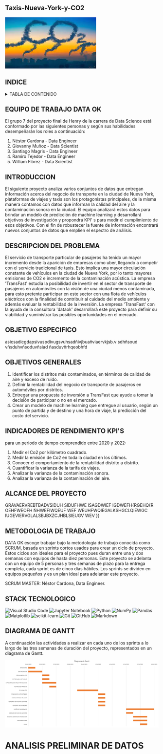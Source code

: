 ## Taxis-Nueva-York-y-CO2

![Alt text](CO2.jpg)

## INDICE 
<!-- TABLA DE CONTENIDO -->
<details>
  <summary>TABLA DE CONTENIDO</summary>
  <ol>  
    <li><a href="#EQUIPO-DE-TRABAJO-DATA-OK">EQUIPO DE TRABAJO DATA OK</a></li>
    <li><a href="#INTRODUCCION">INTRODUCCION</a></li>
    <li><a href="#DESCRIPCION-DEL-PROBLEMA">DESCRIPCION DEL PROBLEMA</a></li>
    <li><a href="#OBJETIVO-ESPECIFICO">OBJETIVO ESPECIFICO</a></li>
    <li><a href="#OBJETIVOS-GENERALES">OBJETIVO GENERALES</a></li>
    <li><a href="#INDICADORES-DE-RENDIMIENTO-KPI'S">INDICADORES DE RENDIMIENTO KPI'S</a></li>
    <li><a href="#METODOLOGIA-DE-TRABAJO">METODOLOGIA DE TRABAJO</a></li>
    <li><a href="#STACK-TECNOLOGICO">STACK TECNOLOGICO</a></li>
    <li><a href="#DIAGRAMA-DE-GANTT">DIAGRAMA DE GANTT</a></li>
  </ol>
</details>

## EQUIPO DE TRABAJO DATA OK

El grupo 7 del proyecto final de Henry de la carrera de Data Science está conformado por las siguientes personas y según sus habilidades desempeñarán los roles a continuación:

1. Néstor Cardona - Data Engineer
2. Giovanny Muñoz - Data Scientist
3. Santiago Magris - Data Engineer
4. Ramiro Tejedor - Data Engineer
5. William Flórez - Data Scientist

## INTRODUCCION

El siguiente proyecto analiza varios conjuntos de datos que entregan información acerca del negocio de transporte en la ciudad de Nueva York, plataformas de viajes y taxis son los protagonistas principales, de la misma manera contamos con datos que informan la calidad del aire y la contaminación sonora en la ciudad. El equipo analizará estos datos para brindar un modelo de predicción de machine learning y desarrollará objetivos de investigación y propondrá KPI' s para medir el cumplimiento de esos objetivos. Con el fin de robustecer la fuente de información encontrará nuevos conjuntos de datos que emplíen el espectro de análisis. 

## DESCRIPCION DEL PROBLEMA

El servicio de transporte particular de pasajeros ha tenido un mayor incremento desde la aparición de empresas como uber, llegando a competir con el servicio tradicional de taxis. Esto implica una mayor circulación constante de vehículos en la ciudad de Nueva York, por lo tanto mayores emisiones de CO2 e incremento de la contaminación acústica. La empresa 'TransFast' estudia la posibilidad de invertir en el sector de transporte de pasajeros en automóviles con la visión de una ciudad menos contaminada, para esto pretente participar en este sector con una flota de vehículos eléctricos con la finalidad de contribuir al cuidado del medio ambiente y además evaluar la rentabilidad de la inversión.
La empresa 'TransFast' con la ayuda de la consultora 'dataok' desarrollará este proyecto para definir su viabilidad y suministrar las posibles oportunidades en el mercado.

## OBJETIVO ESPECIFICO

asicsadicgdapsivuspdivugsvuhsadñivjbuañviaervkjsb.v sdhñsoud vñsduhvñsoduvñsiad ñasduvñrhqeobhfd 

## OBJETIVOS GENERALES

1. Identificar los distritos más contaminados, en términos de calidad de aire y exceso de ruido.
2. Definir la rentabilidad del negocio de transporte de pasajeros en automóviles por distritos.
3. Entregar una propuesta de inversión a TransFast que ayude a tomar la decisión de participar o no en el mercado.
4. Crear un modelo de machine learning que entregue al usuario, según un punto de partida y de destino y una hora de viaje, la predicción del costo del servicio.

## INDICADORES DE RENDIMIENTO KPI'S

para un periodo de tiempo comprendido entre 2020 y 2022:

1. Medir el Co2 por kilómetro cuadrado.
2. Medir la emisión de Co2 en toda la ciudad en los últimos.
3. Conocer el comportamiento de la rentabilidad distrito a distrito.
4. Cuantificar la varianza de la tarifa de viajes.
5. Analizar la varianza de la contaminación sonora.
6. Analizar la varianza de la contaminación del aire.

## ALCANCE DEL PROYECTO

GRAVAERVREBTBADVSIDUH SIDUFHWE ISAGDWIEF IGDWEFH{RGEHQ{R OEHFWEOFH ÑHWEFIWQEUF WEF WEUHFWQIEGALKSHGCLQIEWGC IUGEVIERVGLALSBJBXZCJHBLSIEUGV WEV }}

## METODOLOGIA DE TRABAJO

DATA OK escoge trabajar bajo la metodología de trabajo conocida como SCRUM, basada en sprints cortos usados para crear un ciclo de proyecto. Estos ciclos son ideales para el proyecto pues duran entre una y dos semanas con equipos de hasta diez personas. Este proyecto se adelanta con un equipo de 5 personas y tres semanas de plazo para la entrega completa, cada sprint es de cinco días hábiles. Los sprints se dividen en equipos pequeños y es un plan ideal para adelantar este proyecto.

SCRUM MASTER: Néstor Cardona, Data Engineer.

## STACK TECNOLOGICO


![Visual Studio Code](https://img.shields.io/badge/Visual%20Studio%20Code-0078d7.svg?style=for-the-badge&logo=visual-studio-code&logoColor=white)
![Jupyter Notebook](https://img.shields.io/badge/jupyter-%23FA0F00.svg?style=for-the-badge&logo=jupyter&logoColor=white)
![Python](https://img.shields.io/badge/python-3670A0?style=for-the-badge&logo=python&logoColor=ffdd54)
![NumPy](https://img.shields.io/badge/numpy-%23013243.svg?style=for-the-badge&logo=numpy&logoColor=white)
![Pandas](https://img.shields.io/badge/pandas-%23150458.svg?style=for-the-badge&logo=pandas&logoColor=white)
![Matplotlib](https://img.shields.io/badge/Matplotlib-%23ffffff.svg?style=for-the-badge&logo=Matplotlib&logoColor=black)
![scikit-learn](https://img.shields.io/badge/scikit--learn-%23F7931E.svg?style=for-the-badge&logo=scikit-learn&logoColor=white)
![Git](https://img.shields.io/badge/git-%23F05033.svg?style=for-the-badge&logo=git&logoColor=white)
![GitHub](https://img.shields.io/badge/github-%23121011.svg?style=for-the-badge&logo=github&logoColor=white)
![Markdown](https://img.shields.io/badge/markdown-%23000000.svg?style=for-the-badge&logo=markdown&logoColor=white)

## DIAGRAMA DE GANTT

A continuación las actividades a realizar en cada uno de los sprints a lo largo de las tres semanas de duración del proyecto, representados en un diagrama de Gantt.

![Alt text](gantt.png)

# ANALISIS PRELIMINAR DE DATOS